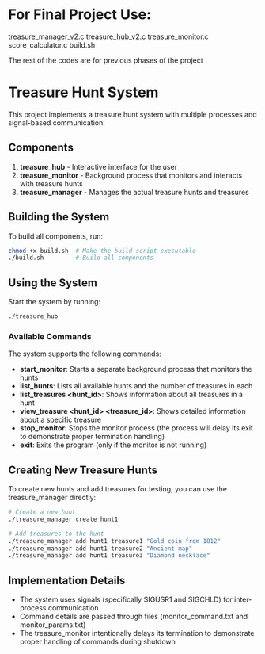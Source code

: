 # For Final Project Use:

treasure_manager_v2.c treasure_hub_v2.c treasure_monitor.c score_calculator.c build.sh

The rest of the codes are for previous phases of the project

# Treasure Hunt System

This project implements a treasure hunt system with multiple processes and signal-based communication.

## Components

1. **treasure_hub** - Interactive interface for the user
2. **treasure_monitor** - Background process that monitors and interacts with treasure hunts
3. **treasure_manager** - Manages the actual treasure hunts and treasures

## Building the System

To build all components, run:

```bash
chmod +x build.sh  # Make the build script executable
./build.sh         # Build all components
```

## Using the System

Start the system by running:

```bash
./treasure_hub
```

### Available Commands

The system supports the following commands:

- **start_monitor**: Starts a separate background process that monitors the hunts
- **list_hunts**: Lists all available hunts and the number of treasures in each
- **list_treasures \<hunt_id\>**: Shows information about all treasures in a hunt
- **view_treasure \<hunt_id\> \<treasure_id\>**: Shows detailed information about a specific treasure
- **stop_monitor**: Stops the monitor process (the process will delay its exit to demonstrate proper termination handling)
- **exit**: Exits the program (only if the monitor is not running)

## Creating New Treasure Hunts

To create new hunts and add treasures for testing, you can use the treasure_manager directly:

```bash
# Create a new hunt
./treasure_manager create hunt1

# Add treasures to the hunt
./treasure_manager add hunt1 treasure1 "Gold coin from 1812"
./treasure_manager add hunt1 treasure2 "Ancient map"
./treasure_manager add hunt1 treasure3 "Diamond necklace"
```

## Implementation Details

- The system uses signals (specifically SIGUSR1 and SIGCHLD) for inter-process communication
- Command details are passed through files (monitor_command.txt and monitor_params.txt)
- The treasure_monitor intentionally delays its termination to demonstrate proper handling of commands during shutdown
